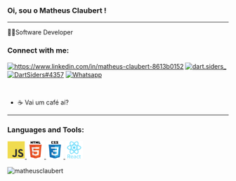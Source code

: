 ### Oi, sou o Matheus Claubert !
<hr></hr>

👩‍💻Software Developer
<h3 align="left">Connect with me:</h3>
<p align="left">
<a href="https://www.linkedin.com/in/matheus-claubert-8613b0152" target="blank"><img align="center" src="https://raw.githubusercontent.com/rahuldkjain/github-profile-readme-generator/master/src/images/icons/Social/linked-in-alt.svg" alt="https://www.linkedin.com/in/matheus-claubert-8613b0152" height="30" width="40" /></a>
<a href="https://instagram.com/dart.siders_" target="blank"><img align="center" src="https://raw.githubusercontent.com/rahuldkjain/github-profile-readme-generator/master/src/images/icons/Social/instagram.svg" alt="dart.siders_" height="30" width="40" /></a>
<a href="https://discord.gg/paN2yfkvvU"target="blank"><img align="center" src="https://raw.githubusercontent.com/rahuldkjain/github-profile-readme-generator/master/src/images/icons/Social/discord.svg" alt="DartSiders#4357" height="30" width="40" /></a>
<a href="https://contate.me/dev-matheusclaubert"target="blank"><img align="center" src="https://raw.githubusercontent.com/rahuldkjain/github-profile-readme-generator/master/src/images/icons/Social/whatsapp.svg" alt="Whatsapp" height="30" width="40" /></a>
</p><br>
<ul>
  <li>☕ Vai um café aí?</li>
</ul>
<hr></hr>
<h3 align="left">Languages and Tools:</h3>
<p align="left">
<a href="https://developer.mozilla.org/en-US/docs/Web/JavaScript" target="_blank" rel="noreferrer"> <img src="https://raw.githubusercontent.com/devicons/devicon/master/icons/javascript/javascript-original.svg" alt="javascript" width="40" height="40"/> </a>
<a href="https://www.w3.org/html/" target="_blank" rel="noreferrer"><img src="https://raw.githubusercontent.com/devicons/devicon/master/icons/html5/html5-original-wordmark.svg" alt="html5" width="40" height="40"/> </a>
 <a href="https://www.w3schools.com/css/" target="_blank" rel="noreferrer"> 
<img src="https://raw.githubusercontent.com/devicons/devicon/master/icons/css3/css3-original-wordmark.svg" alt="css3" width="40" height="40"/> </a>
  <a href="https://reactjs.org/" target="_blank" rel="noreferrer"> <img src="https://raw.githubusercontent.com/devicons/devicon/master/icons/react/react-original-wordmark.svg" alt="react" width="40" height="40"/> </a>
</p>
<p><img align="center" src="https://github-readme-stats.vercel.app/api/top-langs?username=matheusclaubert&show_icons=true&locale=en&layout=compact" alt="matheusclaubert" /></p>

